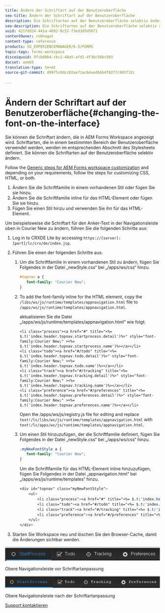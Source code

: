 ```yaml
---
title: Ändern der Schriftart auf der Benutzeroberfläche
seo-title: Ändern der Schriftart auf der Benutzeroberfläche
description: Die Schriftarten auf der Benutzeroberfläche selektiv ändern
seo-description: Die Schriftarten auf der Benutzeroberfläche selektiv ändern
uuid: 421fdd24-441a-4092-8c52-f3ed3d5d5671
contentOwner: robhagat
content-type: reference
products: SG_EXPERIENCEMANAGER/6.5/FORMS
topic-tags: forms-workspace
discoiquuid: 9fcb80b4-cbc2-48a5-afd1-4f3bc50bc503
docset: aem65
translation-type: tm+mt
source-git-commit: d9975c0dcc02ae71ac64aadb6b4f82f7c993f32c

---
```



# Ändern der Schriftart auf der Benutzeroberfläche{#changing-the-font-on-the-interface}

Sie können die Schriftart ändern, die in AEM Forms Workspace angezeigt wird. Schriftarten, die in einem bestimmten Bereich der Benutzeroberfläche verwendet werden, werden im entsprechenden Abschnitt des Stylesheets definiert. Sie können die Schriftarten auf der Benutzeroberfläche selektiv ändern.

Follow the [Generic steps for AEM Forms workspace customization](../../forms/using/generic-steps-html-workspace-customization.md) and depending on your requirements, follow the steps for customizing CSS, HTML, or both.

1. Ändern Sie die Schriftfamilie in einem vorhandenen Stil oder fügen Sie sie hinzu.
1. Ändern Sie die Schriftfamilie inline für das HTML-Element oder fügen Sie sie hinzu.
1. Fügen Sie einen Stil hinzu und verwenden Sie ihn für das HTML-Element.

Um beispielsweise die Schriftart für den Anker-Text in der Navigationsleiste oben in Courier New zu ändern, führen Sie die folgenden Schritte aus:

1. Log in to CRXDE Lite by accessing `https://[server]:[port]/lc/crx/de/index.jsp`.
1. Führen Sie einen der folgenden Schritte aus:

   1. Um die Schriftfamilie in einem vorhandenen Stil zu ändern, fügen Sie Folgendes in der Datei „newStyle.css“ bei „/apps/ws/css“ hinzu.

      ```css
      #topnav a {
         font-family: "Courier New";
      }
      ```

   1. To add the font-family inline for the HTML element, copy the `/libs/ws/js/runtime/templates/appnavigation.html` file to `/apps/ws/js/runtime/templates/appnavigation.html`.

      aktualisieren Sie die Datei „/apps/ws/js/runtime/templates/appnavigation.html“ wie folgt:

      ```
      <li class="process"><a href="#" title="<%= $.t('index.header.topnav.startprocess.detail')%>" style="font-family:Courier New;" ><%= $.t('index.header.topnav.startprocess.name')%></a></li>
      <li class="todo"><a href="#/todo" title="<%= $.t('index.header.topnav.todo.detail')%>" style="font-family:Courier New;" ><%= $.t('index.header.topnav.todo.name')%></a></li>
      <li class="track"><a href="#/tracking" title="<%= $.t('index.header.topnav.tracking.detail')%>" style="font-family:Courier New;" ><%= $.t('index.header.topnav.tracking.name')%></a></li>
      <li class="preference"><a href="#/preferences" title="<%= $.t('index.header.topnav.preferences.detail')%>" style="font-family:Courier New;" ><%= $.t('index.header.topnav.preferences.name')%></a></li>
      ```

      Open the /apps/ws/js/registry.js file for editing and replace `text!/lc/libs/ws/js/runtime/templates/appnavigation.html` with `text!/lc/apps/ws/js/runtime/templates/appnavigation.html`.

   1. Um einen Stil hinzuzufügen, der die Schriftfamilie definiert, fügen Sie Folgendes in der Datei „newStyle.css“ bei „/apps/ws/css“ hinzu.

      ```css
      .myNewFontStyle a {
         font-family: "Courier New";
      }
      ```

      Um die Schriftfamilie für das HTML-Element inline hinzuzufügen, fügen Sie Folgendes in der Datei „appnavigation.html“ bei „/apps/ws/js/runtime/templates“ hinzu.

      ```css
      <div id="topnav" class="myNewFontStyle">
          <ul>
              <li class="process"><a href="#" title="<%= $.t('index.header.topnav.startprocess.detail')%>" ><%= $.t('index.header.topnav.startprocess.name')%></a></li>
              <li class="todo"><a href="#/todo" title="<%= $.t('index.header.topnav.todo.detail')%>"><%= $.t('index.header.topnav.todo.name')%></a></li>
              <li class="track"><a href="#/tracking" title="<%= $.t('index.header.topnav.tracking.detail')%>" ><%= $.t('index.header.topnav.tracking.name')%></a></li>
              <li class="preference"><a href="#/preferences" title="<%= $.t('index.header.topnav.preferences.detail')%>" ><%= $.t('index.header.topnav.preferences.name')%></a></li>
          </ul>
      </div>
      ```

1. Starten Sie Workspace neu und löschen Sie den Browser-Cache, damit die Änderungen sichtbar werden.

![change_font_before](assets/change_font_before.png)

Obere Navigationsleiste vor Schriftartanpassung

![change_font_after](assets/change_font_after.png)

Obere Navigationsleiste nach der Schriftartanpassung

[Support kontaktieren](https://www.adobe.com/account/sign-in.supportportal.html)
